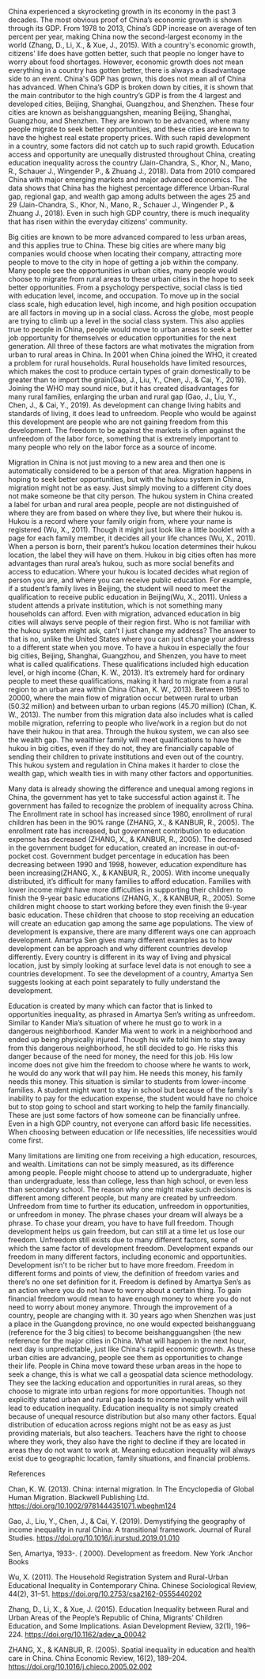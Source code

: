 China experienced a skyrocketing growth in its economy in the past 3 decades. The most obvious proof of China’s economic growth is shown through its GDP. From 1978 to 2013, China’s GDP increase on average of ten percent per year, making China now the second-largest economy in the world (Zhang, D., Li, X., & Xue, J., 2015). With a country's economic growth, citizens' life does have gotten better, such that people no longer have to worry about food shortages. However, economic growth does not mean everything in a country has gotten better, there is always a disadvantage side to an event. China's GDP has grown, this does not mean all of China has advanced. When China’s GDP is broken down by cities, it is shown that the main contributor to the high country’s GDP is from the 4 largest and developed cities, Beijing, Shanghai, Guangzhou, and Shenzhen. These four cities are known as beishangguangshen, meaning Beijing, Shanghai, Guangzhou, and Shenzhen. They are known to be advanced, where many people migrate to seek better opportunities, and these cities are known to have the highest real estate property prices. With such rapid development in a country, some factors did not catch up to such rapid growth. Education access and opportunity are unequally distrusted throughout China, creating education inequality across the country (Jain-Chandra, S., Khor, N., Mano, R., Schauer J., Wingender P., & Zhuang J., 2018). Data from 2010 compared China with major emerging markets and major advanced economics. The data shows that China has the highest percentage difference Urban-Rural gap, regional gap, and wealth gap among adults between the ages 25 and 29 (Jain-Chandra, S., Khor, N., Mano, R., Schauer J., Wingender P., & Zhuang J., 2018).  Even in such high GDP country, there is much inequality that has risen within the everyday citizens' community.

Big cities are known to be more advanced compared to less urban areas, and this applies true to China. These big cities are where many big companies would choose when locating their company, attracting more people to move to the city in hope of getting a job within the company. Many people see the opportunities in urban cities, many people would choose to migrate from rural areas to these urban cities in the hope to seek better opportunities. From a psychology perspective, social class is tied with education level, income, and occupation. To move up in the social class scale, high education level, high income, and high position occupation are all factors in moving up in a social class. Across the globe, most people are trying to climb up a level in the social class system. This also applies true to people in China, people would move to urban areas to seek a better job opportunity for themselves or education opportunities for the next generation. All three of these factors are what motivates the migration from urban to rural areas in China. In 2001 when China joined the WHO, it created a problem for rural households. Rural households have limited resources, which makes the cost to produce certain types of grain domestically to be greater than to import the grain(Gao, J., Liu, Y., Chen, J., & Cai, Y., 2019). Joining the WHO may sound nice, but it has created disadvantages for many rural families, enlarging the urban and rural gap (Gao, J., Liu, Y., Chen, J., & Cai, Y., 2019). As development can change living habits and standards of living, it does lead to unfreedom. People who would be against this development are people who are not gaining freedom from this development. The freedom to be against the markets is often against the unfreedom of the labor force, something that is extremely important to many people who rely on the labor force as a source of income.

Migration in China is not just moving to a new area and then one is automatically considered to be a person of that area. Migration happens in hoping to seek better opportunities, but with the hukou system in China, migration might not be as easy. Just simply moving to a different city does not make someone be that city person. The hukou system in China created a label for urban and rural area people, people are not distinguished of where they are from based on where they live, but where their hukou is. Hukou is a record where your family origin from, where your name is registered (Wu, X., 2011). Though it might just look like a little booklet with a page for each family member, it decides all your life chances (Wu, X., 2011). When a person is born, their parent’s hukou location determines their hukou location, the label they will have on them. Hukou in big cities often has more advantages than rural area’s hukou, such as more social benefits and access to education. Where your hukou is located decides what region of person you are, and where you can receive public education. For example, if a student’s family lives in Beijing, the student will need to meet the qualification to receive public education in Beijing(Wu, X., 2011). Unless a student attends a private institution, which is not something many households can afford. Even with migration, advanced education in big cities will always serve people of their region first. Who is not familiar with the hukou system might ask, can’t I just change my address? The answer to that is no, unlike the United States where you can just change your address to a different state when you move. To have a hukou in especially the four big cities, Beijing, Shanghai, Guangzhou, and Shenzen, you have to meet what is called qualifications. These qualifications included high education level, or high income (Chan, K. W., 2013). It’s extremely hard for ordinary people to meet these qualifications, making it hard to migrate from a rural region to an urban area within China (Chan, K. W., 2013). Between 1995 to 20000, where the main flow of migration occur between rural to urban (50.32 million) and between urban to urban regions (45.70 million) (Chan, K. W., 2013). The number from this migration data also includes what is called mobile migration, referring to people who live/work in a region but do not have their hukou in that area. Through the hukou system, we can also see the wealth gap. The wealthier family will meet qualifications to have the hukou in big cities, even if they do not, they are financially capable of sending their children to private institutions and even out of the country. This hukou system and regulation in China makes it harder to close the wealth gap, which wealth ties in with many other factors and opportunities. 

Many data is already showing the difference and unequal among regions in China, the government has yet to take successful action against it. The government has failed to recognize the problem of inequality across China. The Enrollment rate in school has increased since 1980, enrollment of rural children has been in the 90% range (ZHANG, X., & KANBUR, R., 2005). The enrollment rate has increased, but government contribution to education expense has decreased (ZHANG, X., & KANBUR, R., 2005). The decreased in the government budget for education, created an increase in out-of-pocket cost. Government budget percentage in education has been decreasing between 1990 and 1998, however, education expenditure has been increasing(ZHANG, X., & KANBUR, R., 2005). With income unequally distributed, it’s difficult for many families to afford education. Families with lower income might have more difficulties in supporting their children to finish the 9-year basic educations (ZHANG, X., & KANBUR, R., 2005). Some children might choose to start working before they even finish the 9-year basic education. These children that choose to stop receiving an education will create an education gap among the same age populations.
The view of development is expansive, there are many different ways one can approach development. Amartya Sen gives many different examples as to how development can be approach and why different countries develop differently. Every country is different in its way of living and physical location, just by simply looking at surface level data is not enough to see a countries development. To see the development of a country, Amartya Sen suggests looking at each point separately to fully understand the development.

Education is created by many which can factor that is linked to opportunities inequality, as phrased in Amartya Sen’s writing as unfreedom. Similar to Kander Mia’s situation of where he must go to work in a dangerous neighborhood. Kander Mia went to work in a neighborhood and ended up being physically injured. Though his wife told him to stay away from this dangerous neighborhood, he still decided to go. He risks this danger because of the need for money, the need for this job. His low income does not give him the freedom to choose where he wants to work, he would do any work that will pay him. He needs this money, his family needs this money. This situation is similar to students from lower-income families. A student might want to stay in school but because of the family's inability to pay for the education expense, the student would have no choice but to stop going to school and start working to help the family financially. These are just some factors of how someone can be financially unfree. Even in a high GDP country, not everyone can afford basic life necessities. When choosing between education or life necessities, life necessities would come first. 

Many limitations are limiting one from receiving a high education, resources, and wealth. Limitations can not be simply measured, as its difference among people. People might choose to attend up to undergraduate, higher than undergraduate, less than college, less than high school, or even less than secondary school. The reason why one might make such decisions is different among different people, but many are created by unfreedom. Unfreedom from time to further its education, unfreedom in opportunities, or unfreedom in money. The phrase chases your dream will always be a phrase. To chase your dream, you have to have full freedom. Though development helps us gain freedom, but can still at a time let us lose our freedom. Unfreedom still exists due to many different factors, some of which the same factor of development freedom. Development expands our freedom in many different factors, including economic and opportunities. Development isn't to be richer but to have more freedom. Freedom in different forms and points of view, the definition of freedom varies and there’s no one set definition for it. Freedom is defined by Amartya Sen’s as an action where you do not have to worry about a certain thing. To gain financial freedom would mean to have enough money to where you do not need to worry about money anymore. 
Through the improvement of a country, people are changing with it. 30 years ago when Shenzhen was just a place in the Guangdong province, no one would expected beishangguang (reference for the 3 big cities) to become beishangguangshen (the new reference for the major cities in China. What will happen in the next hour, next day is unpredictable, just like China's rapid economic growth. As these urban cities are advancing, people see them as opportunities to change their life. People in China move toward these urban areas in the hope to seek a change, this is what we call a geospatial data science methodology. They see the lacking education and opportunities in rural areas, so they choose to migrate into urban regions for more opportunities. Though not explicitly stated urban and rural gap leads to income inequality which will lead to education inequality. Education inequality is not simply created because of unequal resource distribution but also many other factors. Equal distribution of education across regions might not be as easy as just providing materials, but also teachers. Teachers have the right to choose where they work, they also have the right to decline if they are located in areas they do not want to work at. Meaning education inequality will always exist due to geographic location, family situations, and financial problems.



References

Chan, K. W. (2013). China: internal migration. In The Encyclopedia of Global Human 
Migration. Blackwell Publishing Ltd. 
https://doi.org/10.1002/9781444351071.wbeghm124

Gao, J., Liu, Y., Chen, J., & Cai, Y. (2019). Demystifying the geography of income inequality in 
rural China: A transitional framework. Journal of Rural Studies. https://doi.org/10.1016/j.jrurstud.2019.01.010

Sen, Amartya, 1933-. ( 2000). Development as freedom. New York :Anchor Books

Wu, X. (2011). The Household Registration System and Rural-Urban Educational Inequality in 
Contemporary China. Chinese Sociological Review, 44(2), 31–51. 
https://doi.org/10.2753/csa2162-0555440202

Zhang, D., Li, X., & Xue, J. (2015). Education Inequality between Rural and Urban Areas of the 
People’s Republic of China, Migrants’ Children Education, and Some Implications. 
Asian Development Review, 32(1), 196–224. https://doi.org/10.1162/adev_a_00042

ZHANG, X., & KANBUR, R. (2005). Spatial inequality in education and health care in China. 
China Economic Review, 16(2), 189–204. https://doi.org/10.1016/j.chieco.2005.02.002

